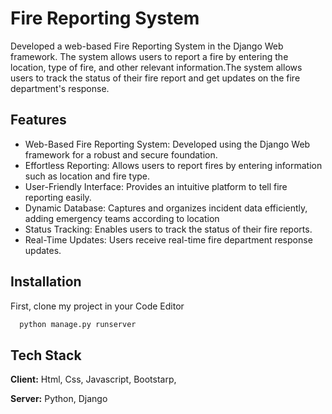 
# Fire Reporting System 

Developed a web-based Fire Reporting System in the Django Web framework. The system allows users to report a fire by entering the location, type of fire, and other relevant information.The system allows users to track the status of their fire report and get updates on the fire department's response.


## Features

- Web-Based Fire Reporting System: Developed using the Django Web framework for a robust and secure foundation.
- Effortless Reporting: Allows users to report fires by entering information such as location and fire type.
- User-Friendly Interface: Provides an intuitive platform to tell fire reporting easily.
- Dynamic Database: Captures and organizes incident data efficiently, adding emergency teams according to location
- Status Tracking: Enables users to track the status of their fire reports.
- Real-Time Updates: Users receive real-time fire department response updates.

## Installation

First, clone my project in your Code Editor

```bash
  python manage.py runserver
```
    
## Tech Stack

**Client:** Html, Css, Javascript, Bootstarp, 

**Server:** Python, Django 


